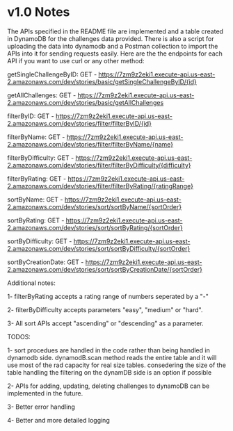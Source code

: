 # v1.0 Notes


The APIs specified in the README file are implemented and a table created in DynamoDB for the challenges data provided.
There is also a script for uploading the data into dynamodb and a Postman collection to import the APIs into it for sending requests easily.
Here are the the endpoints for each API if you want to use curl or any other method:

  getSingleChallengeByID: GET - https://7zm9z2eki1.execute-api.us-east-2.amazonaws.com/dev/stories/basic/getSingleChallengeByID/{id}

  getAllChallenges: GET - https://7zm9z2eki1.execute-api.us-east-2.amazonaws.com/dev/stories/basic/getAllChallenges

  filterByID: GET - https://7zm9z2eki1.execute-api.us-east-2.amazonaws.com/dev/stories/filter/filterByID/{id}

  filterByName: GET - https://7zm9z2eki1.execute-api.us-east-2.amazonaws.com/dev/stories/filter/filterByName/{name}

  filterByDifficulty: GET - https://7zm9z2eki1.execute-api.us-east-2.amazonaws.com/dev/stories/filter/filterByDifficulty/{difficulty}

  filterByRating: GET - https://7zm9z2eki1.execute-api.us-east-2.amazonaws.com/dev/stories/filter/filterByRating/{ratingRange}

  sortByName: GET - https://7zm9z2eki1.execute-api.us-east-2.amazonaws.com/dev/stories/sort/sortByName/{sortOrder}

  sortByRating: GET - https://7zm9z2eki1.execute-api.us-east-2.amazonaws.com/dev/stories/sort/sortByRating/{sortOrder}

  sortByDifficulty: GET - https://7zm9z2eki1.execute-api.us-east-2.amazonaws.com/dev/stories/sort/sortByDifficulty/{sortOrder}

  sortByCreationDate: GET - https://7zm9z2eki1.execute-api.us-east-2.amazonaws.com/dev/stories/sort/sortByCreationDate/{sortOrder}

  Additional notes: 
  
  1- filterByRating accepts a rating range of numbers seperated by a "-" 

  2- filterByDifficulty accepts parameters "easy", "medium" or "hard".

  3- All sort APIs accept "ascending" or "descending" as a parameter.


  TODOS:

  1- sort procedues are handled in the code rather than being handled in dynamodb side. dynamodB.scan method reads the entire table and it will use most of the rad capacity for real size tables. consedering the size of the table handling the filtering on the dynamDB side is an option if possible

  2- APIs for adding, updating, deleting challenges to dynamoDB can be implemented in the future.

  3- Better error handling

  4- Better and more detailed logging